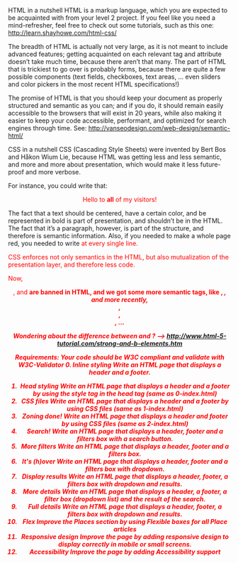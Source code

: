 HTML in a nutshell
HTML is a markup language, which you are expected to be acquainted with from your level 2 project. If you feel like you need a mind-refresher, feel free to check out some tutorials, such as this one: http://learn.shayhowe.com/html-css/

The breadth of HTML is actually not very large, as it is not meant to include advanced features; getting acquainted on each relevant tag and attribute doesn’t take much time, because there aren’t that many. The part of HTML that is trickiest to go over is probably forms, because there are quite a few possible components (text fields, checkboxes, text areas, … even sliders and color pickers in the most recent HTML specifications!)

The promise of HTML is that you should keep your document as properly structured and semantic as you can; and if you do, it should remain easily accessible to the browsers that will exist in 20 years, while also making it easier to keep your code accessible, performant, and optimized for search engines through time. See: http://vanseodesign.com/web-design/semantic-html/

CSS in a nutshell
CSS (Cascading Style Sheets) were invented by Bert Bos and Håkon Wium Lie, because HTML was getting less and less semantic, and more and more about presentation, which would make it less future-proof and more verbose.

For instance, you could write that:
<center><p><font color="red">Hello to <b>all</b> of my visitors!</font></p></center>
The fact that a text should be centered, have a certain color, and be represented in bold is part of presentation, and shouldn’t be in the HTML. The fact that it’s a paragraph, however, is part of the structure, and therefore is semantic information.
Also, if you needed to make a whole page red, you needed to write <font color="red"> at every single line.

CSS enforces not only semantics in the HTML, but also mutualization of the presentation layer, and therefore less code.

Now, <center>, <font> and <b> are banned in HTML, and we got some more semantic tags, like <strong>, <em>, and more recently, <article>, <section>, <aside>, …

Wondering about the difference between <strong> and <b>? –> http://www.html-5-tutorial.com/strong-and-b-elements.htm

Requirements:
Your code should be W3C compliant and validate with W3C-Validator
0. Inline styling
Write an HTML page that displays a header and a footer.
1. Head styling
Write an HTML page that displays a header and a footer by using the style tag in the head tag (same as 0-index.html)
2. CSS files
Write an HTML page that displays a header and a footer by using CSS files (same as 1-index.html)
3. Zoning done!
Write an HTML page that displays a header and footer by using CSS files (same as 2-index.html)
4. Search!
Write an HTML page that displays a header, footer and a filters box with a search button.
5. More filters
Write an HTML page that displays a header, footer and a filters box.
6. It's (h)over
Write an HTML page that displays a header, footer and a filters box with dropdown.
7. Display results
Write an HTML page that displays a header, footer, a filters box with dropdown and results.
8. More details
Write an HTML page that displays a header, a footer, a filter box (dropdown list) and the result of the search.
9. Full details
Write an HTML page that displays a header, footer, a filters box with dropdown and results.
10. Flex
Improve the Places section by using Flexible boxes for all Place articles
11. Responsive design
Improve the page by adding responsive design to display correctly in mobile or small screens.
12. Accessibility
 Improve the page by adding Accessibility support

